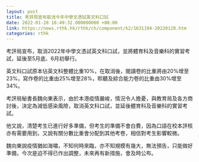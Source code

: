 ```yaml
---
layout: post
title: 考評局宣布取消今年中學文憑試英文科口試
date: 2022-01-28 16:49:32.000000000 +08:00
link: https://news.rthk.hk/rthk/ch/component/k2/1631104-20220128.htm
categories: rthk
---
```


考評局宣布，取消2022年中學文憑試英文科口試，並將體育科及音樂科的實習考試，延後至5月底、6月初舉行。

英文科口試原本佔英文科整體比重10%，在取消後，閱讀卷的比重將由20%增至23%，寫作卷的比重由25%增至28%，聆聽及綜合能力卷的比重由30%增至34%。

考評局秘書長魏向東表示，由於本港疫情嚴峻，情況令人擔憂，與教育局及各方商討後，決定為減低感染風險，取消英文科口試，並延後體育科及音樂科的實習考試。

他又說，清楚考生已進行好多準備，但考生的準備不會白費，因為口語在校本評核亦有需要用到，又說有關分數比重會分配到其他考卷，相信對考生影響較微。

魏向東說疫情猶如海嘯，不知何時來臨，亦不知規模有幾大，無法預告，只能做好準備，今次是迫不得已作出調整，未來再有新措施，會及時公布。
